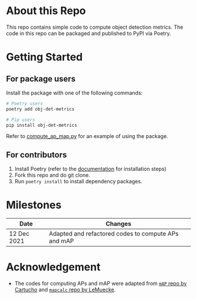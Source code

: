# About this Repo

This repo contains simple code to compute object detection metrics. The code in this repo can be packaged and published to PyPI via Poetry.

# Getting Started

## For package users

Install the package with one of the following commands:

```bash
# Poetry users
poetry add obj-det-metrics

# Pip users
pip install obj-det-metrics
```

Refer to [compute_ap_map.py](./bin/compute_ap_map.py) for an example of using the package.

## For contributors

1. Install Poetry (refer to the [documentation](https://python-poetry.org/docs/) for installation steps)
2. Fork this repo and do git clone.
3. Run `poetry install` to install dependency packages.

# Milestones

Date | Changes
--- | ---
12 Dec 2021 | Adapted and refactored codes to compute APs and mAP

# Acknowledgement
- The codes for computing APs and mAP were adapted from [`mAP` repo by Cartucho](https://github.com/Cartucho/mAP) and [`mapcalc` repo by LeMuecke](https://github.com/LeMuecke/mapcalc).
